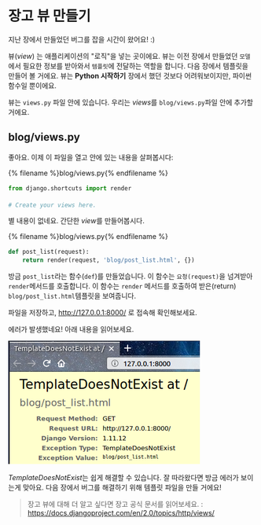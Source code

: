 # 장고 뷰 만들기

지난 장에서 만들었던 버그를 잡을 시간이 왔어요! :)

뷰(*view*) 는 애플리케이션의 "로직"을 넣는 곳이에요. 뷰는 이전 장에서 만들었던 `모델`에서 필요한 정보를 받아와서 `템플릿`에 전달하는 역할을 합니다. 다음 장에서 템플릿을 만들어 볼 거에요. 뷰는 __Python 시작하기__ 장에서 했던 것보다 어려워보이지만, 파이썬 함수일 뿐이에요.

뷰는 `views.py` 파일 안에 있습니다. 우리는 *views*를 `blog/views.py`파일 안에 추가할 거에요.

## blog/views.py

좋아요. 이제 이 파일을 열고 안에 있는 내용을 살펴봅시다:

{% filename %}blog/views.py{% endfilename %}
```python
from django.shortcuts import render

# Create your views here.
```

별 내용이 없네요. 간단한 *view*를 만들어봅시다.

{% filename %}blog/views.py{% endfilename %}
```python
def post_list(request):
    return render(request, 'blog/post_list.html', {})
```

방금 `post_list`라는 함수(`def`)를 만들었습니다. 이 함수는 `요청(request)`을 넘겨받아 `render`메서드를 호출합니다. 이 함수는 `render` 메서드를 호출하여 받은(return) `blog/post_list.html`템플릿을 보여줍니다.


파일을 저장하고, http://127.0.0.1:8000/ 로 접속해 확인해보세요.

에러가 발생했네요! 아래 내용을 읽어보세요.

![Error](images/error.png)

*TemplateDoesNotExist*는 쉽게 해결할 수 있습니다. 잘 따라왔다면 방금 에러가 보이는게 맞아요. 다음 장에서 버그를 해결하기 위해 템플릿 파일을 만들 거에요!

> 장고 뷰에 대해 더 알고 싶다면 장고 공식 문서를 읽어보세요. : https://docs.djangoproject.com/en/2.0/topics/http/views/

